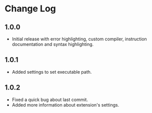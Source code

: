 # Change Log

## 1.0.0
- Initial release with error highlighting, custom compiler, instruction documentation and syntax highlighting.

## 1.0.1
- Added settings to set executable path.

## 1.0.2
- Fixed a quick bug about last commit.
- Added more information about extension's settings.
